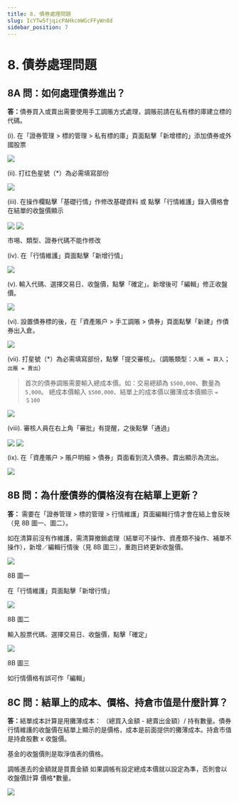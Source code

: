 ```yaml
---
title: 8. 債券處理問題
slug: IcYTw5fjqicPAHkcmWGcFFyWn8d
sidebar_position: 7
---
```



# 8. 債券處理問題

## 8A 問：如何處理債券進出？

<b>答：</b>債券買入或賣出需要使用手工調賬方式處理，調賬前請在私有標的庫建立標的代碼。

(i). 在「證券管理 &gt; 標的管理 &gt; 私有標的庫」頁面點擊「新增標的」添加債券或外國股票

<img src="/assets/OHX7bsYcFofoKlxB7hqcaVUWnKb.png" src-width="2594" src-height="1289" align="center"/>

(ii). 打红色星號（*）為必需填寫部份

<img src="/assets/LNMobvZ7JoMxfyxdqG7cagwPnke.png" src-width="2114" src-height="1352" align="center"/>

(iii). 在操作欄點擊「基礎行情」作修改基礎資料 或 點擊「行情維護」錄入價格會在結單的收盤價顯示

<img src="/assets/GKCvbDO6co2lP1xCrhPc3cGSnsc.png" src-width="2014" src-height="520" align="center"/>

<img src="/assets/U8tkbrOhSoYWVrxIhH0cFgm0nVb.png" src-width="2535" src-height="1552" align="center"/>

市埸、類型、證券代碼不能作修改

(iv). 在「行情維護」頁面點擊「新增行情」

<img src="/assets/TFnmbqiFHoe1hGxUZU9cFqD5npd.png" src-width="2241" src-height="1231" align="center"/>

(v). 輸入代碼、選擇交易日、收盤價，點擊「確定」。新增後可「編輯」修正收盤價。

<img src="/assets/Zj0zb20zVohFEOxyAeUcnggzn4c.png" src-width="2242" src-height="1302" align="center"/>

(vi). 設置債券標的後，在「資產賬户 &gt; 手工調賬 &gt; 債券」頁面點擊「新建」作債券出入倉。

<img src="/assets/OBSpbrGJQoR3FwxiiZ9cAS0IniZ.png" src-width="2580" src-height="1206" align="center"/>

(vii). 打星號（*）為必需填寫部份，點擊「提交審核」。（調賬類型：`入賬 = 買入`；`出賬 = 賣出`）

> 首次的債券調賬需要輸入總成本價。如：交易總額為 `$500,000`、數量為 `5,000`。
總成本價輸入 `$500,000`、結單上的成本價以攤薄成本價顯示 `= ＄100`

<img src="/assets/NQ8FbZlD2oFQ6fxh8TAcVDXTn5e.png" src-width="2104" src-height="1352" align="center"/>

(viii). 審核人員在右上角「審批」有提醒，之後點擊「通過」

<img src="/assets/PlHgbvZ5VoXpPnxuuGsc2OL7nCd.png" src-width="2589" src-height="881" align="center"/>

<img src="/assets/HDwobHTDGoc8Q4x2FMyclNRZnbb.png" src-width="2542" src-height="1479" align="center"/>

(ix). 在「資產賬户 &gt; 賬户明細 &gt; 債券」頁面看到流入債券。賣出顯示為流出。

<img src="/assets/MBd7bly46oTqDmxozu1cjzggnC0.png" src-width="2852" src-height="716" align="center"/>

## 8B 問：為什麼債券的價格沒有在結單上更新？

<b>答：</b> 需要在「證券管理 &gt; 標的管理 &gt; 行情維護」頁面編輯行情才會在結上會反映（見 8B 圖一、圖二）。

如在清算前沒有作維護，需清算撤銷處理（結單可不操作、資產類不操作、補單不操作），新增／編輯行情後（見 8B 圖三），重跑日終更新收盤價。

<img src="/assets/KEtxbVL6EomA59xPTlicmysQntc.png" src-width="2506" src-height="776" align="center"/>

8B 圖一

在「行情維護」頁面點擊「新增行情」

<img src="/assets/GJkvbBmnzoPNTZxvjPNc9aO4nNK.png" src-width="2242" src-height="1302" align="center"/>

8B 圖二

輸入股票代碼、選擇交易日、收盤價，點擊「確定」

<img src="/assets/NOWxboPFJoPfhPxseJlc5Y87n5d.png" src-width="2249" src-height="600" align="center"/>

8B 圖三

如行情價格有誤可作「編輯」

## 8C 問：結單上的成本、價格、持倉市值是什麼計算？

<b>答：</b>結單成本計算是用攤薄成本： （總買入金額 - 總賣出金額）/ 持有數量。債券行情維護的收盤價在結單上顯示的是價格，成本是前面提供的攤薄成本。持倉市值是持倉股數 x 收盤價。

基金的收盤價則是取淨值表的價格。

調帳進去的金額就是買賣金額 如果調帳有設定總成本價就以設定為準，否則會以收盤價計算 價格*數量。

<img src="/assets/PO8pbGCcCoxyTsxIXKlcAdQxnrh.png" src-width="1368" src-height="260" align="center"/>

